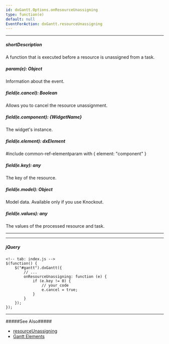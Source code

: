 ```yaml
---
id: dxGantt.Options.onResourceUnassigning
type: function(e)
default: null
EventForAction: dxGantt.resourceUnassigning
---
```

---
##### shortDescription
A function that is executed before a resource is unassigned from a task.

##### param(e): Object
Information about the event.

##### field(e.cancel): Boolean
Allows you to cancel the resource unassignment.

##### field(e.component): {WidgetName}
The widget's instance.

##### field(e.element): dxElement
#include common-ref-elementparam with { element: "component" }

##### field(e.key): any
The key of the resource.

##### field(e.model): Object
Model data. Available only if you use Knockout.

##### field(e.values): any
The values of the processed resource and task.

---

---

##### jQuery

    <!-- tab: index.js -->
    $(function() {
        $("#gantt").dxGantt({
            // ...
            onResourceUnassigning: function (e) {
                if (e.key != 0) {
                    // your code
                    e.cancel = true;
                }
            }
        });
    }); 

---

#####See Also#####
- [resourceUnassigning](/Documentation/ApiReference/UI_Widgets/dxGantt/Events/#resourceUnassigning)
- [Gantt Elements](/Documentation/Guide/Widgets/Gantt/Gantt_Elements/)